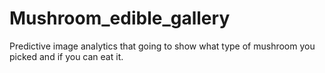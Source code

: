 # Mushroom_edible_gallery
Predictive image analytics that going to show what type of mushroom you picked and if you can eat it.
